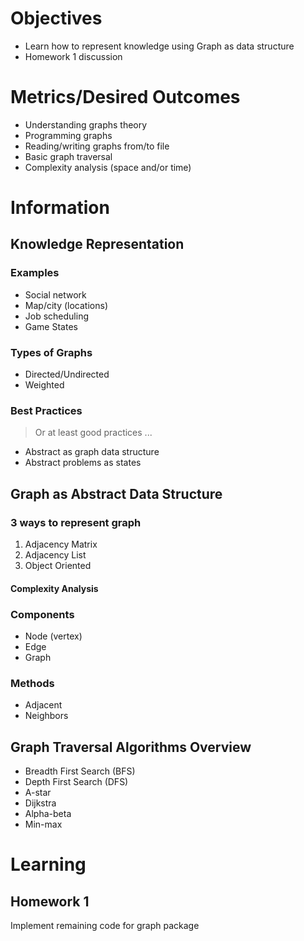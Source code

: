 # Objectives

* Learn how to represent knowledge using Graph as data structure
* Homework 1 discussion

# Metrics/Desired Outcomes

* Understanding graphs theory
* Programming graphs
* Reading/writing graphs from/to file
* Basic graph traversal
* Complexity analysis (space and/or time)

# Information

## Knowledge Representation

### Examples

* Social network
* Map/city (locations)
* Job scheduling
* Game States

### Types of Graphs

* Directed/Undirected
* Weighted

### Best Practices

> Or at least good practices ...

* Abstract as graph data structure
* Abstract problems as states

## Graph as Abstract Data Structure

### 3 ways to represent graph

1. Adjacency Matrix
2. Adjacency List
3. Object Oriented

#### Complexity Analysis



### Components

* Node (vertex)
* Edge
* Graph

### Methods

* Adjacent
* Neighbors

## Graph Traversal Algorithms Overview

* Breadth First Search (BFS)
* Depth First Search (DFS)
* A-star
* Dijkstra
* Alpha-beta
* Min-max

# Learning

## Homework 1

Implement remaining code for graph package